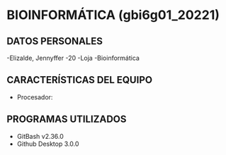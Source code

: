 # BIOINFORMÁTICA (gbi6g01_20221)
## DATOS PERSONALES
-Elizalde, Jennyffer
-20
-Loja
-Bioinformática

## CARACTERÍSTICAS DEL EQUIPO
- Procesador:

## PROGRAMAS UTILIZADOS
- GitBash v2.36.0
- Github Desktop 3.0.0


